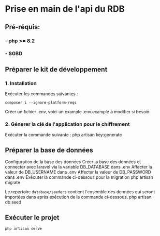 # Prise en main de l'api du RDB

## Pré-réquis:
### - php >= 8.2
### - SGBD

## Préparer le kit de développement
### 1. Installation
Exécuter les commandes suivantes :

    composer i --ignore-platform-reqs

Créer un fichier .env, voici un example .env.example à modifier si besoin

### 2. Génerer la clé de l'application pour le chiffrement
Exécuter la commande suivante :
    php artisan key:generate

## Préparer la base de données
Configuration de la base des données
    Créer la base des données et connecter avec laravel via la variable DB_DATABASE dans .env 
    Affecter la valeur de DB_USERNAME dans .env
    Affecter la valeur de DB_PASSWORD dans .env
Exécuter la commande ci-dessous pour la migration
    php artisan migrate

Le repertoire ```database/seeders``` contient l'ensemble des données qui seront importées dans après exécution de la commande ci-dessous.
    php artisan db:seed

## Exécuter le projet
    php artisan serve